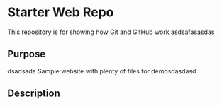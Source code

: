 # Starter Web Repo

This repository is for showing how Git and GitHub work
asdsafasasdas
## Purpose
dsadsada
Sample website with plenty of files for demosdasdasd

## Description